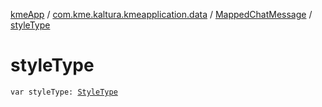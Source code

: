 [kmeApp](../../index.md) / [com.kme.kaltura.kmeapplication.data](../index.md) / [MappedChatMessage](index.md) / [styleType](./style-type.md)

# styleType

`var styleType: `[`StyleType`](-style-type/index.md)